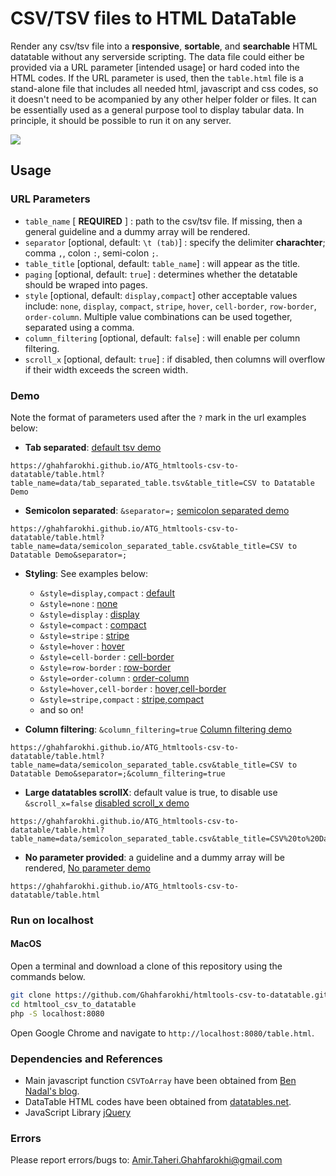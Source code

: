 # CSV/TSV files to HTML DataTable

Render any csv/tsv file into a **responsive**, **sortable**, and **searchable** HTML datatable without any serverside scripting. 
The data file could either be provided via a URL parameter [intended usage] or hard coded into the HTML codes. If the URL parameter is used, then the `table.html` file is a stand-alone file that includes all needed html, javascript and css codes, so it doesn't need to be acompanied by any other helper folder or files. It can be essentially used as a general purpose tool to display tabular data. In principle, it should be possible to run it on any server. 


[<img src="https://raw.githubusercontent.com/Ghahfarokhi/ghahfarokhi.github.io/main/assets/img/htmltools-csv-to-datatable.png">](https://ghahfarokhi.github.io/ATG_htmltools-csv-to-datatable/table.html?table_name=data/tab_separated_table.tsv&table_title=CSV%20to%20Datatable%20Demo)


## Usage

### URL Parameters

* `table_name` [ **REQUIRED** ] : path to the csv/tsv file. If missing, then a general guideline and a dummy array will be rendered.
* `separator` [optional, default: `\t (tab)`] : specify the delimiter **charachter**; comma `,`, colon `:`, semi-colon `;`.
* `table_title` [optional, default: `table_name`] : will appear as the title.
* `paging` [optional, default: `true`] : determines whether the detatable should be wraped into pages. 
* `style` [optional, default: `display,compact`] other acceptable values include: `none`, `display`, `compact`, `stripe`, 
`hover`, `cell-border`, `row-border`, `order-column`. Multiple value combinations can be used together, separated using a comma.
* `column_filtering` [optional, default: `false`] : will enable per column filtering.
* `scroll_x` [optional, default: `true`] : if disabled, then columns will overflow if their width exceeds the screen width.

### Demo

Note the format of parameters used after the `?` mark in the url examples below:

* **Tab separated**: [default tsv demo](https://ghahfarokhi.github.io/ATG_htmltools-csv-to-datatable/table.html?table_name=data/tab_separated_table.tsv&table_title=CSV%20to%20Datatable%20Demo)
```
https://ghahfarokhi.github.io/ATG_htmltools-csv-to-datatable/table.html?table_name=data/tab_separated_table.tsv&table_title=CSV to Datatable Demo
```

* **Semicolon separated**: `&separator=;` [semicolon separated demo](https://ghahfarokhi.github.io/ATG_htmltools-csv-to-datatable/table.html?table_name=data/semicolon_separated_table.csv&table_title=CSV%20to%20Datatable%20Demo&separator=;)
```
https://ghahfarokhi.github.io/ATG_htmltools-csv-to-datatable/table.html?table_name=data/semicolon_separated_table.csv&table_title=CSV to Datatable Demo&separator=;
```

* **Styling**: See examples below:
  * `&style=display,compact` : [default](https://ghahfarokhi.github.io/ATG_htmltools-csv-to-datatable/table.html?table_name=data/semicolon_separated_table.csv&table_title=CSV%20to%20Datatable%20Demo&separator=;)
  * `&style=none` : [none](https://ghahfarokhi.github.io/ATG_htmltools-csv-to-datatable/table.html?table_name=data/semicolon_separated_table.csv&table_title=CSV%20to%20Datatable%20Demo&separator=;&style=none)
  * `&style=display` : [display](https://ghahfarokhi.github.io/ATG_htmltools-csv-to-datatable/table.html?table_name=data/semicolon_separated_table.csv&table_title=CSV%20to%20Datatable%20Demo&separator=;&style=display)
  * `&style=compact` : [compact](https://ghahfarokhi.github.io/ATG_htmltools-csv-to-datatable/table.html?table_name=data/semicolon_separated_table.csv&table_title=CSV%20to%20Datatable%20Demo&separator=;&style=compact)
  * `&style=stripe` : [stripe](https://ghahfarokhi.github.io/ATG_htmltools-csv-to-datatable/table.html?table_name=data/semicolon_separated_table.csv&table_title=CSV%20to%20Datatable%20Demo&separator=;&style=stripe)
  * `&style=hover` : [hover](https://ghahfarokhi.github.io/ATG_htmltools-csv-to-datatable/table.html?table_name=data/semicolon_separated_table.csv&table_title=CSV%20to%20Datatable%20Demo&separator=;&style=hover)
  * `&style=cell-border` : [cell-border](https://ghahfarokhi.github.io/ATG_htmltools-csv-to-datatable/table.html?table_name=data/semicolon_separated_table.csv&table_title=CSV%20to%20Datatable%20Demo&separator=;&style=cell-border)
  * `&style=row-border` : [row-border](https://ghahfarokhi.github.io/ATG_htmltools-csv-to-datatable/table.html?table_name=data/semicolon_separated_table.csv&table_title=CSV%20to%20Datatable%20Demo&separator=;&style=row-border)
  * `&style=order-column` : [order-column](https://ghahfarokhi.github.io/ATG_htmltools-csv-to-datatable/table.html?table_name=data/semicolon_separated_table.csv&table_title=CSV%20to%20Datatable%20Demo&separator=;&style=order-column)
  * `&style=hover,cell-border` : [hover,cell-border](https://ghahfarokhi.github.io/ATG_htmltools-csv-to-datatable/table.html?table_name=data/semicolon_separated_table.csv&table_title=CSV%20to%20Datatable%20Demo&separator=;&style=hover,cell-border)
  * `&style=stripe,compact` : [stripe,compact](https://ghahfarokhi.github.io/ATG_htmltools-csv-to-datatable/table.html?table_name=data/semicolon_separated_table.csv&table_title=CSV%20to%20Datatable%20Demo&separator=;&style=stripe,compact)
  * and so on!


* **Column filtering**: `&column_filtering=true` [Column filtering demo](https://ghahfarokhi.github.io/ATG_htmltools-csv-to-datatable/table.html?table_name=data/semicolon_separated_table.csv&table_title=CSV%20to%20Datatable%20Demo&separator=;&column_filtering=true)
```
https://ghahfarokhi.github.io/ATG_htmltools-csv-to-datatable/table.html?table_name=data/semicolon_separated_table.csv&table_title=CSV to Datatable Demo&separator=;&column_filtering=true
```

* **Large datatables scrollX**: default value is true, to disable use `&scroll_x=false` [disabled scroll_x demo](https://ghahfarokhi.github.io/ATG_htmltools-csv-to-datatable/table.html?table_name=data/semicolon_separated_table.csv&table_title=CSV%20to%20Datatable%20Demo&separator=;&scroll_x=false) 
```
https://ghahfarokhi.github.io/ATG_htmltools-csv-to-datatable/table.html?table_name=data/semicolon_separated_table.csv&table_title=CSV%20to%20Datatable%20Demo&separator=;&scroll_x=false
```

* **No parameter provided**: a guideline and a dummy array will be rendered, [No parameter demo](https://ghahfarokhi.github.io/ATG_htmltools-csv-to-datatable/table.html)
```
https://ghahfarokhi.github.io/ATG_htmltools-csv-to-datatable/table.html
```

### Run on localhost

#### MacOS

Open a terminal and download a clone of this repository using the commands below.  

```bash
git clone https://github.com/Ghahfarokhi/htmltools-csv-to-datatable.git
cd htmltool_csv_to_datatable
php -S localhost:8080
```
Open Google Chrome and navigate to `http://localhost:8080/table.html`.

### Dependencies and References

* Main javascript function `CSVToArray` have been obtained from [Ben Nadal's blog](https://www.bennadel.com/blog/1504-ask-ben-parsing-csv-strings-with-javascript-exec-regular-expression-command.htm).
* DataTable HTML codes have been obtained from [datatables.net](https://datatables.net/).
* JavaScript Library [jQuery](https://jquery.com)

### Errors
Please report errors/bugs to: Amir.Taheri.Ghahfarokhi@gmail.com

